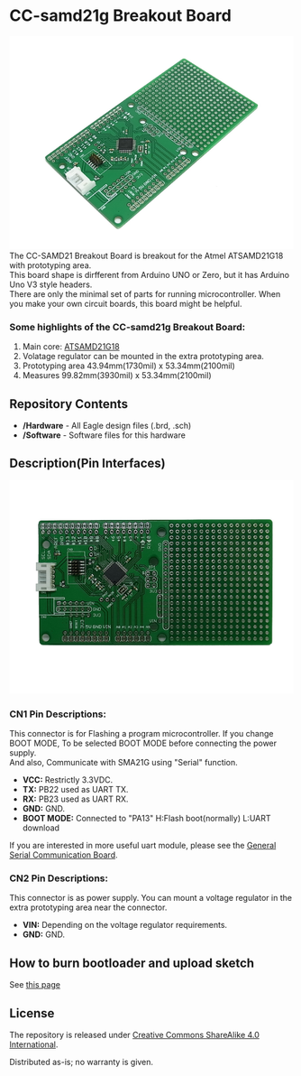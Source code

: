 CC-samd21g Breakout Board
========================================

![CC-SAMD21 Breakout](mdContents/cc-samd21g_1.png)  
The CC-SAMD21 Breakout Board is breakout for the Atmel ATSAMD21G18 with prototyping area.  
This board shape is dirfferent from Arduino UNO or Zero, but it has Arduino Uno V3 style headers.  
There are only the minimal set of parts for running microcontroller. When you make your own circuit boards, this board might be helpful.

### Some highlights of the CC-samd21g Breakout Board:
 1. Main core: [ATSAMD21G18](http://www.atmel.com/devices/ATSAMD21G18A.aspx)
 2. Volatage regulator can be mounted in the extra prototyping area.
 3. Prototyping area 43.94mm(1730mil) x 53.34mm(2100mil)
 4. Measures 99.82mm(3930mil) x 53.34mm(2100mil)


Repository Contents
-------------------
* **/Hardware** - All Eagle design files (.brd, .sch)
* **/Software** - Software files for this hardware


Description(Pin Interfaces)
-------------------
![TopView](mdContents/cc-samd21g_2.png)

### CN1 Pin Descriptions:
This connector is for Flashing a program microcontroller.
If you change BOOT MODE, To be selected BOOT MODE before connecting the power supply.  
And also, Communicate with SMA21G using "Serial" function.
- **VCC:** Restrictly 3.3VDC.
- **TX:** PB22 used as UART TX.
- **RX:** PB23 used as UART RX.
- **GND:** GND.
- **BOOT MODE:** Connected to "PA13" H:Flash boot(normally) L:UART download

If you are interested in more useful uart module, please see the [General Serial Communication Board](https://github.com/NaoNaoMe/General-Serial-Communication-Board).

### CN2 Pin Descriptions:
This connector is as power supply.
You can mount a voltage regulator in the extra prototyping area near the connector.
- **VIN:** Depending on the voltage regulator requirements.
- **GND:** GND.


How to burn bootloader and upload sketch
-------------------
See [this page](BurnBootloader.md)


License
-------------------
The repository is released under [Creative Commons ShareAlike 4.0 International](https://creativecommons.org/licenses/by-sa/4.0/).

Distributed as-is; no warranty is given.
